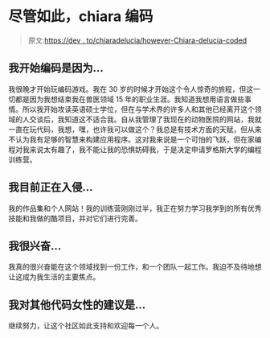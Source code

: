 # 尽管如此，chiara 编码

> 原文:[https://dev . to/chiaradelucia/however-Chiara-delucia-coded](https://dev.to/chiaradelucia/nevertheless-chiara-delucia-coded)

## 我开始编码是因为...

我很晚才开始玩编码游戏。我在 30 岁的时候才开始这个令人惊奇的旅程，但这一切都是因为我想结束我在兽医领域 15 年的职业生涯。我知道我想用语言做些事情。所以我开始攻读英语硕士学位，但在与学术界的许多人和其他已经离开这个领域的人交谈后，我知道这不适合我。自从我管理了我现在的动物医院的网站，我就一直在玩代码，我想，嘿，也许我可以做这个？我总是有技术方面的天赋，但从来不认为我有足够的智慧来构建应用程序。这对我来说是一个可怕的飞跃，但在家编程对我来说太有趣了，我不能让我的恐惧妨碍我，于是决定申请罗格斯大学的编程训练营。

## 我目前正在入侵...

我的作品集和个人网站！我的训练营刚刚过半，我正在努力学习我学到的所有优秀技能和我做的酷项目，并对它们进行完善。

## 我很兴奋...

我真的很兴奋能在这个领域找到一份工作，和一个团队一起工作。我迫不及待地想让这成为我生活的主要焦点。

## 我对其他代码女性的建议是...

继续努力，让这个社区如此支持和欢迎每一个人。
